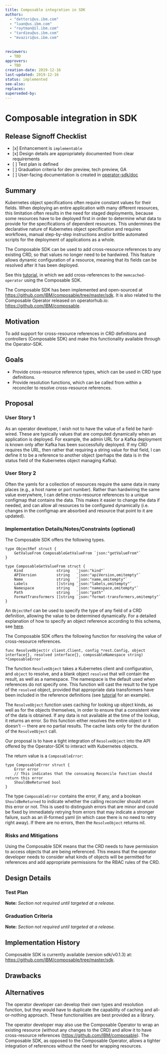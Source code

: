 ```yaml
---
title: Composable integration in SDK
authors:
  - "dettori@us.ibm.com"	
  - "luan@us.ibm.com"
  - "roytman@il.ibm.com"
  - "tardieu@us.ibm.com"
  - "mvaziri@us.ibm.com"
  
 
reviewers:
  - TBD
approvers:
  - TBD
creation-date: 2019-12-16
last-updated: 2019-12-16
status: implemented
see-also:
replaces:
superseded-by:
---
```


# Composable integration in SDK

## Release Signoff Checklist

- \[x\] Enhancement is `implementable`
- \[x\] Design details are appropriately documented from clear requirements
- \[ \] Test plan is defined
- \[ \] Graduation criteria for dev preview, tech preview, GA
- \[ \] User-facing documentation is created in [operator-sdk/doc][operator-sdk-doc]


## Summary

Kubernetes object specifications often require constant values for their fields. When deploying an entire application
with many different resources, this limitation often results in the need for staged deployments, because some resources have to be deployed first in order to determine what data to provide for the specifications of dependent resources. This undermines the declarative nature of Kubernetes object specification and requires workflows, manual step-by-step instructions and/or brittle automated scripts for the deployment of applications as a whole.

The Composable SDK can be used to add cross-resource references to any existing CRD, so that values no longer
need to be hardwired. This feature allows dynamic configuration of a resource, meaning that its fields can be 
resolved after it has been deployed. 

See this [tutorial](https://github.com/IBM/composable/blob/master/sdk/docs/tutorial.md), in which we add cross-references to the `memcached-operator` using the Composable SDK.

The Composable SDK has been implemented and open-sourced at https://github.com/IBM/composable/tree/master/sdk.
It is also related to the Composable Operator released on operatorhub.io:
https://github.com/IBM/composable.


## Motivation

To add support for cross-resource references in CRD definitions and controllers (Composable SDK) and make this
functionality available through the Operator-SDK.

## Goals

- Provide cross-resource reference types, which can be used in CRD type definitions.
- Provide resolution functions, which can be called from within a reconciler to resolve cross-resource references.


## Proposal

### User Story 1

As an operator developer, I wish not to have the value of a field be hard-wired. These are typically
values that are computed dynamically when an application is deployed. For example, the admin URL for a Kafka
deployment is known only after Kafka has been successfully deployed. If my CRD requires the URL, then
rather that requiring a string value for that field, I can define it to be a reference to another object
(perhaps the data is in the status field of the Kubernetes object managing Kafka).

### User Story 2

Often the yamls for a collection of resources require the same data in many places (e.g., a host name or port number).
Rather than hardwiring the same value everywhere, I can define cross-resource references to a unique configmap that contains 
the data. This makes it easier to change the data if needed, and can allow all resources to be configured
dynamically (i.e. changes in the configmap are absorbed and resource that point to it are updated).


### Implementation Details/Notes/Constraints (optional)

The Composable SDK offers the following types.

```golang
type ObjectRef struct {
	GetValueFrom ComposableGetValueFrom `json:"getValueFrom"`
}

type ComposableGetValueFrom struct {
	Kind               string   `json:"kind"`
	APIVersion         string   `json:"apiVersion,omitempty"`
	Name               string   `json:"name,omitempty"`
	Labels             []string `json:"labels,omitempty"`
	Namespace          string   `json:"namespace,omitempty"`
	Path               string   `json:"path"`
	FormatTransformers []string `json:"format-transformers,omitempty"`
}
```

An `ObjectRef` can be used to specify the type of any field of a CRD definition, allowing the value to be determined dynamically.
For a detailed explanation of how to specify an object reference according to this schema, see [here](https://github.com/IBM/composable/blob/master/README.md#getvaluefrom-elements).

The Composable SDK offers the following function for resolving the value of cross-resource references.

```golang
func ResolveObject(r client.Client, config *rest.Config, object interface{}, resolved interface{}, composableNamespace string) *ComposableError 
```

The function `ResolveObject` takes a Kubernetes client and configuration, and `object` to resolve, and a blank object
`resolved` that will contain the result, as well as a namespace. The namespace is the default used when references
do not specify one. This function will cast the result to the type of the `resolved` object, provided that
appropriate data transformers have been included in the reference definitions (see [tutorial](https://github.com/IBM/composable/blob/master/sdk/docs/tutorial.md) for an example).

The `ResolveObject` function uses caching for looking up object kinds, as well as for the objects themselves, in order
to ensure that a consistent view of the data is obtained. If any data is not available at the time of the lookup,
it returns an error. So this function either resolves the entire object or it doesn't -- there are no partial results.
The cache lasts only for the duration of the `ResolveObject` call.

Our proposal is to have a tight integration of `ResolveObject` into the API offered by the Operator-SDK to interact with
Kubernetes objects.

The return value is a `ComposableError`:

```golang
type ComposableError struct {
	Error error
	// This indicates that the consuming Reconcile function should return this error
	ShouldBeReturned bool
}
```

The type `ComposableError` contains the error, if any, and a boolean `ShouldBeReturned` to indicate whether the calling reconciler should return this error or not. This is used to distinguish errors that are minor and could be fixed by immediately retrying from errors that may indicate a stronger failure, such as an ill-formed yaml (in which case there is no need to retry right away). If there are no errors, then the `ResolveObject` returns nil.




### Risks and Mitigations

Using the Composable SDK means that the CRD needs to have permission to access objects that are being referenced.
This means that the operator developer needs to consider what kinds of objects will be permitted for references and
add appropriate permissions for the RBAC rules of the CRD.

## Design Details

### Test Plan

**Note:** *Section not required until targeted at a release.*


### Graduation Criteria

**Note:** *Section not required until targeted at a release.*


## Implementation History

Composable SDK is currently available (version sdk/v0.1.3) at: https://github.com/IBM/composable/tree/master/sdk.


## Drawbacks


## Alternatives

The operator developer can develop their own types and resolution function, but they would have to duplicate
the capability of caching and all-or-nothing approach. These functionalities are best provided as a library.

The operator developer may also use the Composable Operator to wrap an existing resource (without any changes to the CRD) and allow it to have cross-resource references (https://github.com/IBM/composable). 
The Composable SDK, as opposed to the Composable Operator,  allows a tighter integration
of references without the need for wrapping resources.



[operator-sdk-doc]:  ../../doc
